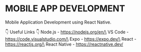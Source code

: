 # MOBILE APP DEVELOPMENT
Mobile Application Development using React Native.

👇 Useful Links 👇
Node.js - https://nodejs.org/en/\
VS Code - https://code.visualstudio.com/\
Expo - https://expo.dev/\
React - https://reactjs.org/\
React Native - https://reactnative.dev/
